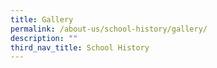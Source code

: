 ```yaml
---
title: Gallery
permalink: /about-us/school-history/gallery/
description: ""
third_nav_title: School History
---
```

